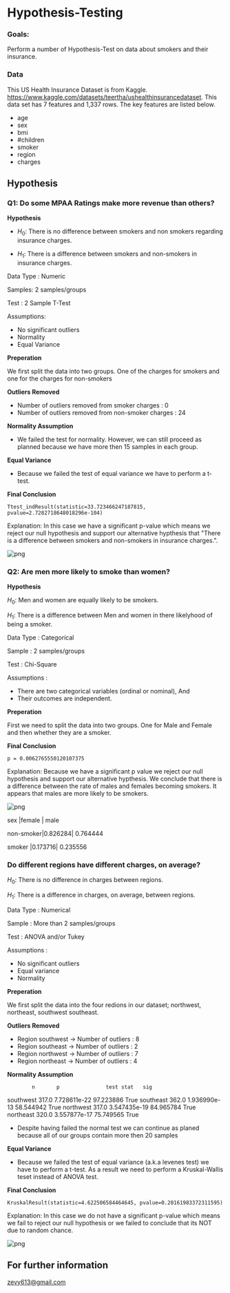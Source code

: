 # Hypothesis-Testing
 
### Goals: 
 Perform a number of Hypothesis-Test on data about smokers and their insurance.
 
### Data
This US Health Insurance Dataset is from Kaggle. https://www.kaggle.com/datasets/teertha/ushealthinsurancedataset. 
This data set has 7 features and 1,337 rows. The key features are listed below. 
 - age
 - sex
 - bmi
 - #children
 - smoker
 - region
 - charges
 
## Hypothesis


### **Q1: Do some MPAA Ratings make more revenue than others?**
**Hypothesis**

 - $H_0$: There is no difference between smokers and non smokers regarding insurance charges.

 - $H_1$: There is a difference between smokers and non-smokers in insurance charges.

Data Type : Numeric

Samples: 2 samples/groups

Test : 2 Sample T-Test

Assumptions: 

 - No significant outliers 
 - Normality 
 - Equal Variance 

**Preperation**

We first split the data into two groups. One of the charges for smokers and one for the charges for non-smokers

**Outliers Removed**
 - Number of outliers removed from smoker charges : 0
 - Number of outliers removed from non-smoker charges : 24
 
**Normality Assumption**
 - We failed the test for normality. However, we can still proceed as planned because we have more then 15 samples in each group.

**Equal Variance**
 - Because we failed the test of equal variance we have to perform a t-test. 


**Final Conclusion**

    Ttest_indResult(statistic=33.723466247187815, pvalue=2.7282718648018296e-104)
Explanation: In this case we have a significant p-value which means we reject our null hypothesis and support our alternative hypthesis that "There is a difference between smokers and non-smokers in insurance charges.".

![png](Visuals/charges_barplot.png)

### **Q2: Are men more likely to smoke than women?**
**Hypothesis**

$H_0$: Men and women are equally likely to be smokers.

$H_1$: There is a difference between Men and women in there likelyhood of being a smoker. 

Data Type : Categorical

Sample : 2 samples/groups

Test : Chi-Square

Assumptions : 
 - There are two categorical variables (ordinal or nominal), And
 - Their outcomes are independent.
 
**Preperation**

First we need to split the data into two groups. One for Male and Female and then whether they are a smoker.

**Final Conclusion**

    p = 0.0062765550120107375
Explanation: Because we have a significant p value we reject our null hypothesis and support our alternative hypthesis. We conclude that there is a difference between the rate of males and females becoming smokers. It appears that males are more likely to be smokers. 

![png](Visuals/gender_smoke.jpg)



sex          |female     | male

non-smoker|0.826284| 0.764444

smoker       |0.173716| 0.235556


### **Do different regions have different charges, on average?**
$H_0$: There is no difference in charges between regions.

$H_1$: There is a difference in charges, on average, between regions.

Data Type : Numerical

Sample : More than 2 samples/groups

Test : ANOVA and/or Tukey

Assumptions : 
 - No significant outliers 
 - Equal variance 
 - Normality
 
**Preperation**

We first split the data into the four redions in our dataset; northwest, northeast, southwest southeast.

**Outliers Removed**
 - Region southwest -> Number of outliers :  8
 - Region southeast -> Number of outliers :  2
 - Region northwest -> Number of outliers :  7
 - Region northeast -> Number of outliers :  4
 
**Normality Assumption**

            n       p               test stat   sig
southwest	317.0	7.728611e-22	97.223886	True
southeast	362.0	1.936990e-13	58.544942	True
northwest	317.0	3.547435e-19	84.965784	True
northeast	320.0	3.557877e-17	75.749565	True

 - Despite having failed the normal test we can continue as planed because all of our groups contain more then 20 samples

**Equal Variance**
 - Because we failed the test of equal variance (a.k.a levenes test) we have to perform a t-test. As a result we need to perform a Kruskal-Wallis teset instead of ANOVA test.
 


**Final Conclusion**

    KruskalResult(statistic=4.622506584464645, pvalue=0.20161983372311595)
Explanation: In this case we do not have a significant p-value which means we fail to reject our null hypothesis or we failed to conclude that its NOT due to random chance. 

![png](Visuals/chargesbyregion_barplot.png)


## For further information
zevy613@gmail.com

